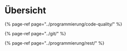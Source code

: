 # Übersicht

{% page-ref page="../programmierung/code-quality/" %}

{% page-ref page="../git/" %}

{% page-ref page="../programmierung/rest/" %}



